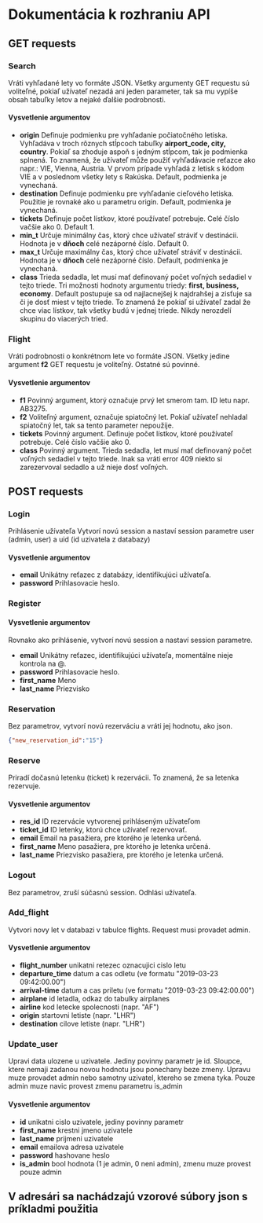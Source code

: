 # Dokumentácia k rozhraniu API

## GET requests
### Search
Vráti vyhľadané lety vo formáte JSON.
Všetky argumenty GET requestu sú voliteľné, pokiaľ užívateľ nezadá ani jeden parameter, tak sa mu vypíše obsah tabuľky letov a nejaké ďalšie podrobnosti.
#### Vysvetlenie argumentov
- **origin** Definuje podmienku pre vyhľadanie počiatočného letiska. Vyhľadáva v troch rôznych stĺpcoch tabuľky **airport_code, city, country**. Pokiaľ sa zhoduje aspoň s jedným stĺpcom, tak je podmienka splnená. To znamená, že užívateľ může použiť vyhľadávacie reťazce ako napr.: VIE, Vienna, Austria. V prvom prípade vyhľadá z letisk s kódom VIE a v poslednom všetky lety s Rakúska. Default, podmienka je vynechaná.
- **destination** Definuje podmienku pre vyhľadanie cieľového letiska. Použitie je rovnaké ako u parametru origin. Default, podmienka je vynechaná.
- **tickets** Definuje počet lístkov, ktoré používateľ potrebuje. Celé číslo vačšie ako 0. Default 1.
- **min_t** Určuje minimálny čas, ktorý chce užívateľ stráviť v destinácii. Hodnota je v **dňoch** celé nezáporné číslo. Default 0.
- **max_t** Určuje maximálny čas, ktorý chce užívateľ stráviť v destinácii. Hodnota je v **dňoch** celé nezáporné číslo. Default, podmienka je vynechaná.
- **class** Trieda sedadla, let musí mať definovaný počet voľných sedadiel v tejto triede. Tri
možnosti hodnoty argumentu triedy: **first, business, economy**. Default postupuje sa od najlacnejšej k najdrahšej a zisťuje sa či je dosť miest v tejto triede. To znamená že pokiaľ si užívateľ zadal že chce viac lístkov, tak všetky budú v jednej triede. Nikdy nerozdelí skupinu do viacerých tried.


### Flight
Vráti podrobnosti o konkrétnom lete vo formáte JSON.
Všetky jedine argument **f2** GET requestu je voliteľný. Ostatné sú povinné.
#### Vysvetlenie argumentov
- **f1** Povinný argument, ktorý označuje prvý let smerom tam. ID letu napr. AB3275.
- **f2** Voliteľný argument, označuje spiatočný let. Pokiaľ užívateľ nehladal spiatočný let, tak sa tento parameter nepoužije.
- **tickets** Povinný argument. Definuje počet lístkov, ktoré používateľ potrebuje. Celé číslo vačšie ako 0.
- **class** Povinný argument. Trieda sedadla, let musí mať definovaný počet voľných sedadiel v tejto triede. Inak sa vráti error 409 niekto si zarezervoval sedadlo a už nieje dosť voľných.

## POST requests
### Login
Prihlásenie užívateľa
Vytvorí novú session a nastaví session parametre user (admin, user) a uid (id uzivatela z databazy)
#### Vysvetlenie argumentov
- **email** Unikátny reťazec z databázy, identifikujúci užívateľa.
- **password** Prihlasovacie heslo.
### Register
#### Vysvetlenie argumentov
Rovnako ako prihlásenie, vytvorí novú session a nastaví session parametre.
- **email** Unikátny reťazec, identifikujúci užívateľa, momentálne nieje kontrola na @.
- **password** Prihlasovacie heslo.
- **first_name** Meno
- **last_name** Priezvisko
### Reservation
Bez parametrov, vytvorí novú rezerváciu a vráti jej hodnotu, ako json. 
```json
{"new_reservation_id":"15"}
```
### Reserve
Priradí dočasnú letenku (ticket) k rezervácii. To znamená, že sa letenka rezervuje.
#### Vysvetlenie argumentov
- **res_id** ID rezervácie vytvorenej prihláseným užívateľom
- **ticket_id** ID letenky, ktorú chce užívateľ rezervovať.
- **email** Email na pasažiera, pre ktorého je letenka určená.
- **first_name** Meno pasažiera, pre ktorého je letenka určená.
- **last_name** Priezvisko pasažiera, pre ktorého je letenka určená.
### Logout
Bez parametrov, zruší súčasnú session. Odhlási užívateľa.
### Add_flight
Vytvori novy let v databazi v tabulce flights. Request musi provadet admin.
#### Vysvetlenie argumentov
- **flight_number** unikatni retezec oznacujici cislo letu
- **departure_time** datum a cas odletu (ve formatu "2019-03-23 09:42:00.00")
- **arrival-time** datum a cas priletu (ve formatu "2019-03-23 09:42:00.00")
- **airplane** id letadla, odkaz do tabulky airplanes
- **airline** kod letecke spolecnosti (napr. "AF")
- **origin** startovni letiste (napr. "LHR")
- **destination** cilove letiste (napr. "LHR")
### Update_user
Upravi data ulozene u uzivatele. Jediny povinny parametr je id. Sloupce, ktere nemaji
zadanou novou hodnotu jsou ponechany beze zmeny. Upravu muze provadet admin nebo samotny
uzivatel, ktereho se zmena tyka. Pouze admin muze navic provest zmenu parametru is_admin
#### Vysvetlenie argumentov
- **id** unikatni cislo uzivatele, jediny povinny parametr
- **first_name** krestni jmeno uzivatele
- **last_name** prijmeni uzivatele
- **email** emailova adresa uzivatele
- **password** hashovane heslo
- **is_admin** bool hodnota (1 je admin, 0 neni admin), zmenu muze provest pouze admin

## V adresári sa nachádzajú vzorové súbory json s príkladmi použitia
